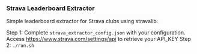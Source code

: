 ### Strava Leaderboard Extractor

Simple leaderboard extractor for Strava clubs using stravalib.

Step 1: Complete `strava_extractor_config.json` with your configuration. Access https://www.strava.com/settings/api to retrieve your API_KEY
Step 2: `./run.sh`
